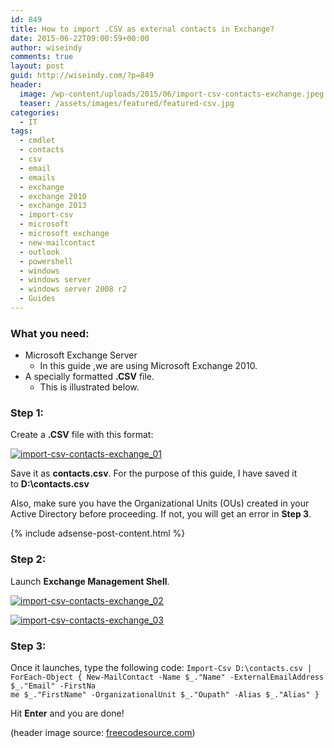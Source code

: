 ```yaml
---
id: 849
title: How to import .CSV as external contacts in Exchange?
date: 2015-06-22T09:00:59+00:00
author: wiseindy
comments: true
layout: post
guid: http://wiseindy.com/?p=849
header:
  image: /wp-content/uploads/2015/06/import-csv-contacts-exchange.jpeg
  teaser: /assets/images/featured/featured-csv.jpg
categories:
  - IT
tags:
  - cmdlet
  - contacts
  - csv
  - email
  - emails
  - exchange
  - exchange 2010
  - exchange 2013
  - import-csv
  - microsoft
  - microsoft exchange
  - new-mailcontact
  - outlook
  - powershell
  - windows
  - windows server
  - windows server 2008 r2
  - Guides
---
```

<h3>What you need:</h3>
<ul>
	<li>Microsoft Exchange Server
<ul>
	<li>In this guide ,we are using Microsoft Exchange 2010.</li>
</ul>
</li>
	<li>A specially formatted <strong>.CSV</strong> file.
<ul>
	<li>This is illustrated below.</li>
</ul>
</li>
</ul>
<!--more-->
<h3>Step 1:</h3>
Create a <strong>.CSV</strong> file with this format:

<a target="_blank" href="http://wiseindy.com/wp-content/uploads/2015/06/import-csv-contacts-exchange_01.png"><img class="alignnone size-full wp-image-850" src="http://wiseindy.com/wp-content/uploads/2015/06/import-csv-contacts-exchange_01.png" alt="import-csv-contacts-exchange_01" /></a>

Save it as <strong>contacts.csv</strong>. For the purpose of this guide, I have saved it to <strong>D:\contacts.csv</strong>

Also, make sure you have the Organizational Units (OUs) created in your Active Directory before proceeding. If not, you will get an error in <strong>Step 3</strong>.

<div class="row">
  <div class="col-12">
    {% include adsense-post-content.html %}
  </div>
</div>

<h3>Step 2:</h3>
Launch <strong>Exchange Management Shell</strong>.

<a target="_blank" href="http://wiseindy.com/wp-content/uploads/2015/06/import-csv-contacts-exchange_02.png"><img class="alignnone size-full wp-image-851" src="http://wiseindy.com/wp-content/uploads/2015/06/import-csv-contacts-exchange_02.png" alt="import-csv-contacts-exchange_02" /></a>

<a target="_blank" href="http://wiseindy.com/wp-content/uploads/2015/06/import-csv-contacts-exchange_03.png"><img class="alignnone size-full wp-image-852" src="http://wiseindy.com/wp-content/uploads/2015/06/import-csv-contacts-exchange_03.png" alt="import-csv-contacts-exchange_03" /></a>
<h3>Step 3:</h3>
Once it launches, type the following code:
<code>Import-Csv D:\contacts.csv | ForEach-Object { New-MailContact -Name $_."Name" -ExternalEmailAddress $_."Email" -FirstNa
me $_."FirstName" -OrganizationalUnit $_."Oupath" -Alias $_."Alias" }</code>

Hit <strong>Enter</strong> and you are done!

(header image source: <a target="_blank" href="http://www.freecodesource.com/wallpapers/wallpaper/Microsoft-Office-Logo/" target="_blank">freecodesource.com</a>)
